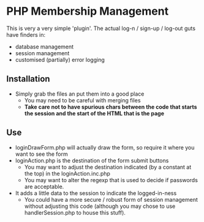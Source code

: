 # PHP Membership Management
This is very a very simple 'plugin'. The actual log-n / sign-up / log-out guts have finders in:
* database management
* session management
* customised (partially) error logging
## Installation
* Simply grab the files an put them into a good place
    * You may need to be careful with merging files
     * **Take care not to have spurious chars between the code that starts the session and the start of the HTML that is the page**
## Use
* loginDrawForm.php will actually draw the form, so require it where you want to see the form
* loginAction.php is the destination of the form submit buttons
    * You may want to adjust the destination indicated (by a constant at the top) in the loginAction.inc.php
    * You may want to alter the regexp that is used to decide if passwords are acceptable.
* It adds a little data to the session to indicate the logged-in-ness
    * You could have a more secure / robust form of session management without adjusting this code (although you may chose to use handlerSession.php to house this stuff).
